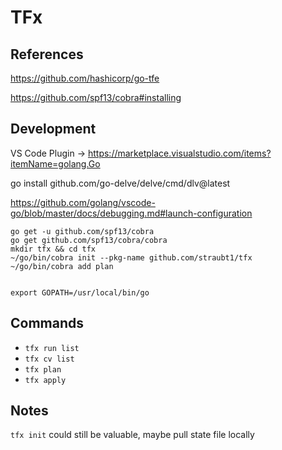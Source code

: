 # TFx

## References

https://github.com/hashicorp/go-tfe

https://github.com/spf13/cobra#installing

## Development

VS Code Plugin -> https://marketplace.visualstudio.com/items?itemName=golang.Go

go install github.com/go-delve/delve/cmd/dlv@latest

https://github.com/golang/vscode-go/blob/master/docs/debugging.md#launch-configuration


```
go get -u github.com/spf13/cobra
go get github.com/spf13/cobra/cobra
mkdir tfx && cd tfx
~/go/bin/cobra init --pkg-name github.com/straubt1/tfx
~/go/bin/cobra add plan


export GOPATH=/usr/local/bin/go
```

## Commands

- `tfx run list`
- `tfx cv list`
- `tfx plan`
- `tfx apply`



## Notes

`tfx init` could still be valuable, maybe pull state file locally
